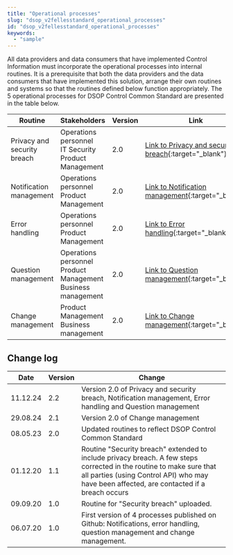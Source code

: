 ```yaml
---
title: "Operational processes"
slug: "dsop_v2fellesstandard_operational_processes"
id: "dsop_v2fellesstandard_operational_processes"
keywords:
  - "sample"
---
```


All data providers and data consumers that have implemented Control Information must incorporate the operational 
processes into internal routines. It is a prerequisite that both the data providers and the data consumers 
that have implemented this solution, arrange their own routines and systems so that the routines defined below function 
appropriately. The 5 operational processes for DSOP Control Common Standard are presented in the table below.

| Routine                     | Stakeholders                                                          | Version | Link                                                                                           |
|-----------------------------|-----------------------------------------------------------------------|---------|------------------------------------------------------------------------------------------------|
| Privacy and security breach | Operations personnel <br> IT Security <br> Product Management         | 2.0     | [Link to Privacy and security breach](assets/PrivacyandSecurityBreachV2.pdf){:target="_blank"} |
| Notification management     | Operations personnel <br> Product Management                          | 2.0     | [Link to Notification management](assets/NotificationManagementV2.pdf){:target="_blank"}       |
| Error handling              | Operations personnel <br> Product Management                          | 2.0     | [Link to Error handling](assets/ErrorHandlingV2.pdf){:target="_blank"}                         |
| Question management         | Operations personnel <br> Product Management <br> Business management | 2.0     | [Link to Question management](assets/QuestionManagementV2.pdf){:target="_blank"}               |
| Change management           | Product Management <br> Business management                           | 2.0     | [Link to Change management](assets/ChangeManagementV2.pdf){:target="_blank"}                   |


## Change log

| Date     | Version | Change                                                                                                                                                                                                            | 
|----------|---------|-------------------------------------------------------------------------------------------------------------------------------------------------------------------------------------------------------------------|
| 11.12.24 | 2.2     | Version 2.0 of Privacy and security breach, Notification management, Error handling and Question management                                                                                                       |
| 29.08.24 | 2.1     | Version 2.0 of Change management                                                                                                                                                                                  |
| 08.05.23 | 2.0     | Updated routines to reflect DSOP Control Common Standard                                                                                                                                                          |                                                                                                            
| 01.12.20 | 1.1     | Routine "Security breach" extended to include privacy breach. A few steps corrected in the routine to make sure that all parties (using Control API) who may have been affected, are contacted if a breach occurs | 
| 09.09.20 | 1.0     | Routine for "Security breach" uploaded.                                                                                                                                                                           | 
| 06.07.20 | 1.0     | First version of 4 processes published on Github: Notifications, error handling, question management and change management.                                                                                       |                                                                                                            